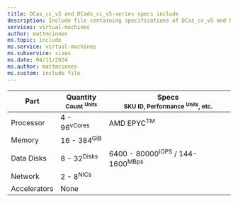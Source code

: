 ```yaml
---
title: DCas_cc_v5 and DCads_cc_v5-series specs include
description: Include file containing specifications of DCas_cc_v5 and DCads_cc_v5-series VM sizes.
services: virtual-machines
author: mattmcinnes
ms.topic: include
ms.service: virtual-machines
ms.subservice: sizes
ms.date: 04/11/2024
ms.author: mattmcinnes
ms.custom: include file
---
```


| Part | Quantity <br><sup>Count <sup>Units | Specs <br><sup>SKU ID, Performance <sup>Units</sup>, etc.  |
|---|---|---|
| Processor        | 4 - 96<sup>vCores    | AMD EPYC<sup>TM</sup>             |
| Memory           | 16 - 384<sup>GiB      |                                                 |
| Data Disks       | 8 - 32<sup>Disks     | 6400 - 80000<sup>IOPS</sup> / 144-1600<sup>MBps  |
| Network          | 2 - 8<sup>NICs       |                                      |
| Accelerators     | None                 |                                                 |